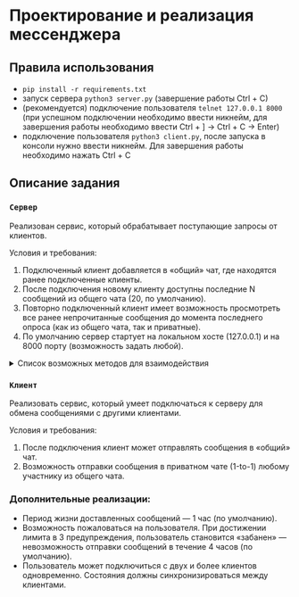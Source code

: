 # Проектирование и реализация мессенджера

## Правила использования

- `pip install -r requirements.txt`
-  запуск сервера `python3 server.py` (завершение работы Ctrl + C)
-  (рекомендуется) подключение пользователя `telnet 127.0.0.1 8000`
    (при успешном подключении необходимо ввести никнейм, 
    для завершения работы необходимо ввести Ctrl + ] -> Ctrl + C -> Enter)
-  подключение пользователя `python3 client.py`, после запуска в консоли нужно ввести никнейм. 
    Для завершения работы необходимо нажать Ctrl + C

## Описание задания

### `Сервер`

Реализован сервис, который обрабатывает поступающие запросы от клиентов.

Условия и требования:
1. Подключенный клиент добавляется в «общий» чат, где находятся ранее подключенные клиенты.
2. После подключения новому клиенту доступны последние N cообщений из общего чата (20, по умолчанию).
3. Повторно подключенный клиент имеет возможность просмотреть все ранее непрочитанные сообщения до момента последнего опроса (как из общего чата, так и приватные).
4. По умолчанию сервер стартует на локальном хосте (127.0.0.1) и на 8000 порту (возможность задать любой).

<details>
<summary> Список возможных методов для взаимодействия </summary>

1. Подключиться к созданному чату, а если чат не создан, то создается новый чат с указанным названиемю

```python
/chats name_chat
```

2. Получить активные чаты.

```python
/get_chats
```

3. Отправить сообщение в общий чат или определенному пользователю в приватный чат.

```python
/send nickname message
```

4. Пожаловаться на пользователя (после 3 жалоб - пользователь блокируется)

```python
/ban nickname
```
</details>


### `Клиент`

Реализовать сервис, который умеет подключаться к серверу для обмена сообщениями с другими клиентами.

Условия и требования:
1. После подключения клиент может отправлять сообщения в «общий» чат.
2. Возможность отправки сообщения в приватном чате (1-to-1) любому участнику из общего чата.


### Дополнительные реализации:

- Период жизни доставленных сообщений — 1 час (по умолчанию).
- Возможность пожаловаться на пользователя. При достижении лимита в 3 предупреждения, пользователь становится «забанен» — невозможность отправки сообщений в течение 4 часов (по умолчанию).
- Пользователь может подключиться с двух и более клиентов одновременно. Состояния должны синхронизироваться между клиентами.


